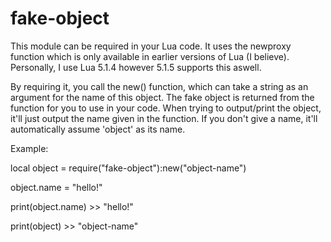 # fake-object

This module can be required in your Lua code.
It uses the newproxy function which is only available in earlier versions of Lua (I believe).
Personally, I use Lua 5.1.4 however 5.1.5 supports this aswell.

By requiring it, you call the new() function, which can take a string as an argument for the name of this object.
The fake object is returned from the function for you to use in your code.
When trying to output/print the object, it'll just output the name given in the function.
If you don't give a name, it'll automatically assume 'object' as its name.

Example:

local object = require("fake-object"):new("object-name")

object.name = "hello!"

print(object.name) >> "hello!"

print(object) >> "object-name"
